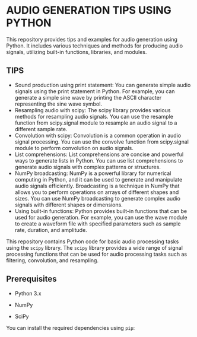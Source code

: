 # AUDIO GENERATION TIPS USING PYTHON

This repository provides tips and examples for audio generation using Python. It includes various techniques and methods for producing audio signals, utilizing built-in functions, libraries, and modules.

## TIPS

* Sound production using print statement: You can generate simple audio signals using the print statement in Python. For example, you can generate a simple sine wave by printing the ASCII character representing the sine wave symbol.
* Resampling audio with scipy: The scipy library provides various methods for resampling audio signals. You can use the resample function from scipy.signal module to resample an audio signal to a different sample rate.
* Convolution with scipy: Convolution is a common operation in audio signal processing. You can use the convolve function from scipy.signal module to perform convolution on audio signals.
* List comprehensions: List comprehensions are concise and powerful ways to generate lists in Python. You can use list comprehensions to generate audio signals with complex patterns or structures.
* NumPy broadcasting: NumPy is a powerful library for numerical computing in Python, and it can be used to generate and manipulate audio signals efficiently. Broadcasting is a technique in NumPy that allows you to perform operations on arrays of different shapes and sizes. You can use NumPy broadcasting to generate complex audio signals with different shapes or dimensions.
* Using built-in functions: Python provides built-in functions that can be used for audio generation. For example, you can use the wave module to create a waveform file with specified parameters such as sample rate, duration, and amplitude.

This repository contains Python code for basic audio processing tasks using the `scipy` library. The `scipy` library provides a wide range of signal processing functions that can be used for audio processing tasks such as filtering, convolution, and resampling.

## Prerequisites

* Python 3.x

* NumPy

* SciPy

You can install the required dependencies using `pip`:
